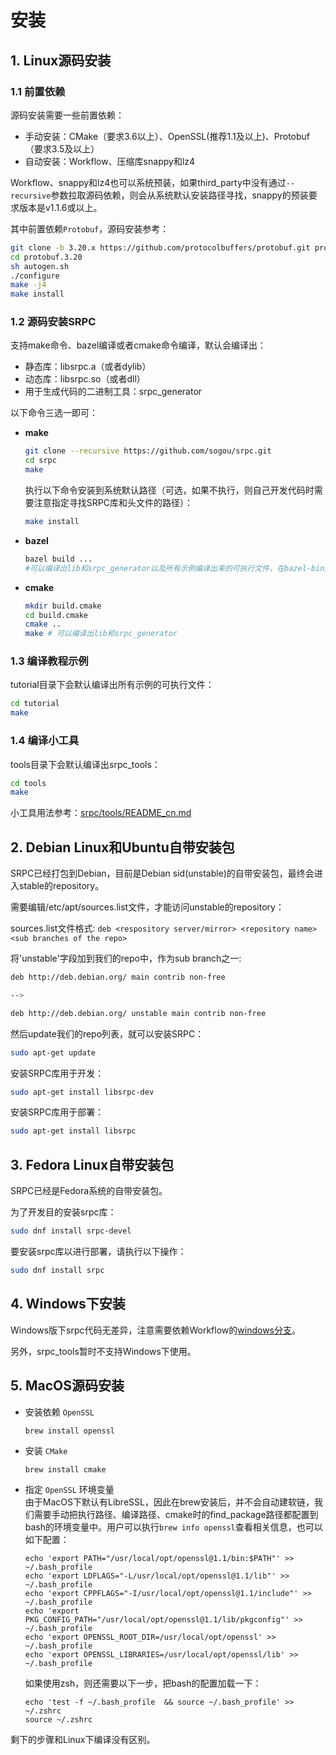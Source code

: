 # 安装

## 1. Linux源码安装

### 1.1 前置依赖

源码安装需要一些前置依赖：
* 手动安装：CMake（要求3.6以上）、OpenSSL(推荐1.1及以上)、Protobuf（要求3.5及以上）
* 自动安装：Workflow、压缩库snappy和lz4  

Workflow、snappy和lz4也可以系统预装，如果third_party中没有通过`--recursive`参数拉取源码依赖，则会从系统默认安装路径寻找，snappy的预装要求版本是v1.1.6或以上。

其中前置依赖`Protobuf`，源码安装参考：

~~~sh
git clone -b 3.20.x https://github.com/protocolbuffers/protobuf.git protobuf.3.20
cd protobuf.3.20
sh autogen.sh
./configure
make -j4
make install
~~~

### 1.2 源码安装SRPC

支持make命令、bazel编译或者cmake命令编译，默认会编译出：
- 静态库：libsrpc.a（或者dylib）
- 动态库：libsrpc.so（或者dll）
- 用于生成代码的二进制工具：srpc_generator

以下命令三选一即可：

- **make**
   ~~~sh
   git clone --recursive https://github.com/sogou/srpc.git
   cd srpc
   make
   ~~~

   执行以下命令安装到系统默认路径（可选，如果不执行，则自己开发代码时需要注意指定寻找SRPC库和头文件的路径）：
   ~~~sh
   make install
   ~~~

- **bazel**
   ~~~sh
   bazel build ...
   #可以编译出lib和srpc_generator以及所有示例编译出来的可执行文件，在bazel-bin/目录下
   ~~~

- **cmake**
   ~~~sh
   mkdir build.cmake
   cd build.cmake
   cmake ..
   make # 可以编译出lib和srpc_generator
   ~~~

### 1.3 编译教程示例

tutorial目录下会默认编译出所有示例的可执行文件：

~~~sh
cd tutorial
make
~~~

### 1.4 编译小工具

tools目录下会默认编译出srpc_tools：

~~~sh
cd tools
make
~~~

小工具用法参考：[srpc/tools/README_cn.md](srpc/tools/README_cn.md)

## 2. Debian Linux和Ubuntu自带安装包

SRPC已经打包到Debian，目前是Debian sid(unstable)的自带安装包，最终会进入stable的repository。

需要编辑/etc/apt/sources.list文件，才能访问unstable的repository：

sources.list文件格式: `deb <respository server/mirror> <repository name> <sub branches of the repo>`

将'unstable'字段加到我们的repo中，作为sub branch之一:
~~~~sh
deb http://deb.debian.org/ main contrib non-free 

--> 

deb http://deb.debian.org/ unstable main contrib non-free
~~~~

然后update我们的repo列表，就可以安装SRPC：

~~~~sh
sudo apt-get update
~~~~

安装SRPC库用于开发：

~~~~sh
sudo apt-get install libsrpc-dev
~~~~

安装SRPC库用于部署：

~~~~sh
sudo apt-get install libsrpc
~~~~

## 3. Fedora Linux自带安装包

SRPC已经是Fedora系统的自带安装包。

为了开发目的安装srpc库：
~~~sh
sudo dnf install srpc-devel
~~~

要安装srpc库以进行部署，请执行以下操作：
~~~sh
sudo dnf install srpc
~~~

## 4. Windows下安装

Windows版下srpc代码无差异，注意需要依赖Workflow的[windows分支](https://github.com/sogou/workflow/tree/windows)。

另外，srpc_tools暂时不支持Windows下使用。

## 5. MacOS源码安装

- 安装依赖 `OpenSSL`
   ```
   brew install openssl
   ```
   
- 安装 `CMake`
   ```
   brew install cmake
   ```

- 指定 `OpenSSL` 环境变量  
    由于MacOS下默认有LibreSSL，因此在brew安装后，并不会自动建软链，我们需要手动把执行路径、编译路径、cmake时的find_package路径都配置到bash的环境变量中。用户可以执行`brew info openssl`查看相关信息，也可以如下配置：
   ```
   echo 'export PATH="/usr/local/opt/openssl@1.1/bin:$PATH"' >> ~/.bash_profile
   echo 'export LDFLAGS="-L/usr/local/opt/openssl@1.1/lib"' >> ~/.bash_profile
   echo 'export CPPFLAGS="-I/usr/local/opt/openssl@1.1/include"' >> ~/.bash_profile
   echo 'export PKG_CONFIG_PATH="/usr/local/opt/openssl@1.1/lib/pkgconfig"' >> ~/.bash_profile
   echo 'export OPENSSL_ROOT_DIR=/usr/local/opt/openssl' >> ~/.bash_profile
   echo 'export OPENSSL_LIBRARIES=/usr/local/opt/openssl/lib' >> ~/.bash_profile
   ```
   如果使用zsh，则还需要以下一步，把bash的配置加载一下：
   ```
   echo 'test -f ~/.bash_profile  && source ~/.bash_profile' >> ~/.zshrc
   source ~/.zshrc
   ```
剩下的步骤和Linux下编译没有区别。
